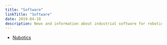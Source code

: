 ```yaml
---
title: "Software"
linkTitle: "Software"
date: 2019-04-18
description: News and information about industrial software for robotics
---
```


* [Nubotics](https://www.nubotics.io/)
